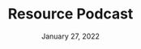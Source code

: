 ---
layout: proto/resource
categories: [prototype, podcast]
title: Resource Podcast
type: [sub-nav-item, prototype]
permalink: /prototype/resource-podcast/
description: Resource PDF page
date: "January 27, 2022"
video: https://www.youtube.com/embed/ScMzIvxBSi4
video-length: "1:32"
intro-text: Lorem ipsum dolor sit amet, consectetur adipiscing elit, sed do eiusmod tempor incididunt ut labore et dolore magna aliqua. Interdum velit euismod in pellentesque. 
body-text: Lorem ipsum dolor sit amet, consectetur adipiscing elit, sed do eiusmod tempor incididunt ut labore et dolore magna aliqua. Interdum velit euismod in pellentesque. Libero justo laoreet sit amet cursus. Purus semper eget duis at tellus. Nisl vel pretium lectus quam id leo in vitae turpis. Sed risus pretium quam vulputate dignissim suspendisse in. Lacinia quis vel eros donec ac. Neque volutpat ac tincidunt vitae semper quis lectus nulla at. Odio ut enim blandit volutpat. Sed pulvinar proin gravida hendrerit. Lorem ipsum dolor sit amet, consectetur adipiscing elit, sed do eiusmod tempor incididunt ut labore et dolore magna aliqua. Interdum velit euismod in pellentesque. Libero justo laoreet sit amet cursus. Purus semper eget duis at tellus. Nisl vel pretium lectus quam id leo in vitae turpis. Sed risus pretium quam vulputate dignissim suspendisse in. Lacinia quis vel eros donec ac. Neque volutpat ac tincidunt vitae semper quis lectus nulla at. Odio ut enim blandit volutpat. Sed pulvinar proin gravida hendrerit.
---